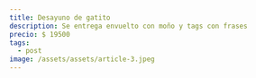 ```yaml
---
title: Desayuno de gatito
description: Se entrega envuelto con moño y tags con frases
precio: $ 19500
tags:
  - post
image: /assets/assets/article-3.jpeg
---
```

